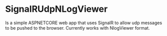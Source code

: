 # SignalRUdpNLogViewer

Is a simple ASPNETCORE web app that uses SignalR to allow udp messages to be pushed to the browser.
Currently works with NlogViewer format.

